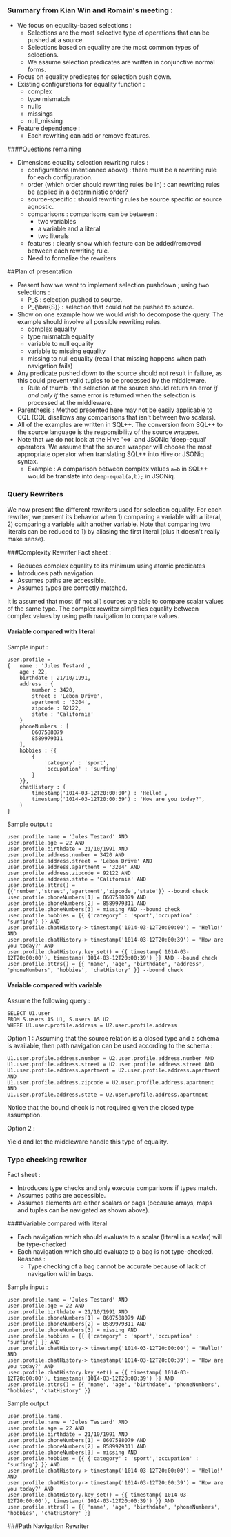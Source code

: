 ### Summary from Kian Win and Romain's meeting :
 - We focus on equality-based selections :
 	- Selections are the most selective type of operations that can be pushed at a source.
 	- Selections based on equality are the most common types of selections.
 	- We assume selection predicates are written in conjunctive normal forms.
 - Focus on equality predicates for selection push down.
 - Existing configurations for equality function : 
 	- complex
 	- type mismatch
 	- nulls
 	- missings
 	- null_missing
 - Feature dependence : 
    - Each rewriting can add or remove features. 
 	
####Questions remaining
 - Dimensions equality selection rewriting rules :
   - configurations (mentionned above) : there must be a rewriting rule for each configuration.
   - order (which order should rewriting rules be in) : can rewriting rules be applied in a deterministic order?
   - source-specific : should rewriting rules be source specific or source agnostic.
   - comparisons : comparisons can be between :
     - two variables
     - a variable and a literal
     - two literals
   - features : clearly show which feature can be added/removed between each rewriting rule.
   - Need to formalize the rewriters

   
##Plan of presentation

 - Present how we want to implement selection pushdown ; using two selections :
   - P_S : selection pushed to source. 
   - P_{\bar{S}} : selection that could not be pushed to source.  
 - Show on one example how we would wish to decompose the query. The example should involve all possible rewriting rules.
   - complex equality
   - type mismatch equality
   - variable to null equality
   - variable to missing equality
   - missing to null equality (recall that missing happens when path navigation fails)
 - Any predicate pushed down to the source should not result in failure, as this could prevent valid tuples to be processed by the middleware.
   - Rule of thumb : the selection at the source should return an error *if and only if* the same error is returned when the selection is processed at the middleware. 
 - Parenthesis : Method presented here may not be easily applicable to CQL (CQL disallows any comparisons that isn't between two scalars).
 - All of the examples are written in SQL++. The conversion from SQL++ to the source language is the responsibility of the source wrapper.
 - Note that we do not look at the Hive '<=>' and JSONiq 'deep-equal' operators. We assume that the source wrapper will choose the most appropriate operator when translating SQL++ into Hive or JSONiq syntax. 
   - Example : A comparison between complex values `a=b` in SQL++ would be translate into `deep-equal(a,b);` in JSONiq. 


### Query Rewriters
We now present the different rewriters used for selection equality. For each rewriter, we present its behavior when 1) comparing a variable with a literal, 2) comparing  a variable with another variable. Note that comparing two literals can be reduced to 1) by aliasing the first literal (plus it doesn't really make sense).  

###Complexity Rewriter
Fact sheet :

 - Reduces complex equality to its minimum using atomic predicates
 - Introduces path navigation.
 - Assumes paths are accessible.
 - Assumes types are correctly matched.
 
It is assumed that most (if not all) sources are able to compare scalar values of the same type. The complex rewriter simplifies
equality between complex values by using path navigation to compare values. 

#### Variable compared with literal 

Sample input :

	user.profile = 
	{ 	name : 'Jules Testard',
		age : 22,
		birthdate : 21/10/1991,
		address : {
			mumber : 3420,
			street : 'Lebon Drive',
			apartment : '3204',
			zipcode : 92122,
			state : 'California'
		}
		phoneNumbers : [
			0607588079
			8589979311
		],
		hobbies : {{
			{ 	
				'category' : 'sport',
				'occupation' : 'surfing'
			}
		}},
		chatHistory : (
			timestamp('1014-03-12T20:00:00') : 'Hello!',
			timestamp('1014-03-12T20:00:39') : 'How are you today?',
		)
	}


Sample output :

	user.profile.name = 'Jules Testard' AND
	user.profile.age = 22 AND
	user.profile.birthdate = 21/10/1991 AND
	user.profile.address.number = 3420 AND 
	user.profile.address.street = 'Lebon Drive' AND 
	user.profile.address.apartment = '3204' AND 
	user.profile.address.zipcode = 92122 AND
	user.profile.address.state = 'California' AND
	user.profile.attrs() = {{'number','street','apartment','zipcode','state'}} --bound check  
	user.profile.phoneNumbers[1] = 0607588079 AND
	user.profile.phoneNumbers[2] = 8589979311 AND
	user.profile.phoneNumbers[3] = missing AND --bound check
	user.profile.hobbies = {{ {'category' : 'sport','occupation' : 'surfing'} }} AND 
	user.profile.chatHistory-> timestamp('1014-03-12T20:00:00') = 'Hello!' AND
	user.profile.chatHistory-> timestamp('1014-03-12T20:00:39') = 'How are you today?' AND
	user.profile.chatHistory.key_set() = {{ timestamp('1014-03-12T20:00:00'), timestamp('1014-03-12T20:00:39') }} AND --bound check
	user.profile.attrs() = {{ 'name', 'age', 'birthdate', 'address', 'phoneNumbers', 'hobbies', 'chatHistory' }} --bound check
 
#### Variable compared with variable 

Assume the following query :

	SELECT U1.user
	FROM S.users AS U1, S.users AS U2
	WHERE U1.user.profile.address = U2.user.profile.address 

Option 1 :
Assuming that the source relation is a closed type and a schema is available, then path navigation can be used according to the schema :

	U1.user.profile.address.number = U2.user.profile.address.number AND 
	U1.user.profile.address.street = U2.user.profile.address.street AND 
	U1.user.profile.address.apartment = U2.user.profile.address.apartment AND 
	U1.user.profile.address.zipcode = U2.user.profile.address.apartment AND
	U1.user.profile.address.state = U2.user.profile.address.apartment

Notice that the bound check is not required given the closed type assumption.  

Option 2 :

Yield and let the middleware handle this type of equality. 

### Type checking rewriter
Fact sheet :
 
 - Introduces type checks and only execute comparisons if types match.
 - Assumes paths are accessible.
 - Assumes elements are either scalars or bags (because arrays, maps and tuples can be navigated as shown above).
 
####Variable compared with literal

 - Each navigation which should evaluate to a scalar (literal is a scalar) will be type-checked
 - Each navigation which should evaluate to a bag is not type-checked. Reasons :
   - Type checking of a bag cannot be accurate because of lack of navigation within bags.

Sample input :

	user.profile.name = 'Jules Testard' AND
	user.profile.age = 22 AND
	user.profile.birthdate = 21/10/1991 AND
	user.profile.phoneNumbers[1] = 0607588079 AND
	user.profile.phoneNumbers[2] = 8589979311 AND
	user.profile.phoneNumbers[3] = missing AND
	user.profile.hobbies = {{ {'category' : 'sport','occupation' : 'surfing'} }} AND 
	user.profile.chatHistory-> timestamp('1014-03-12T20:00:00') = 'Hello!' AND
	user.profile.chatHistory-> timestamp('1014-03-12T20:00:39') = 'How are you today?' AND
	user.profile.chatHistory.key_set() = {{ timestamp('1014-03-12T20:00:00'), timestamp('1014-03-12T20:00:39') }} AND
	user.profile.attrs() = {{ 'name', 'age', 'birthdate', 'phoneNumbers', 'hobbies', 'chatHistory' }}
	
Sample output

	user.profile.name.
	user.profile.name = 'Jules Testard' AND
	user.profile.age = 22 AND
	user.profile.birthdate = 21/10/1991 AND
	user.profile.phoneNumbers[1] = 0607588079 AND
	user.profile.phoneNumbers[2] = 8589979311 AND
	user.profile.phoneNumbers[3] = missing AND
	user.profile.hobbies = {{ {'category' : 'sport','occupation' : 'surfing'} }} AND 
	user.profile.chatHistory-> timestamp('1014-03-12T20:00:00') = 'Hello!' AND
	user.profile.chatHistory-> timestamp('1014-03-12T20:00:39') = 'How are you today?' AND
	user.profile.chatHistory.key_set() = {{ timestamp('1014-03-12T20:00:00'), timestamp('1014-03-12T20:00:39') }} AND
	user.profile.attrs() = {{ 'name', 'age', 'birthdate', 'phoneNumbers', 'hobbies', 'chatHistory' }}


###Path Navigation Rewriter

